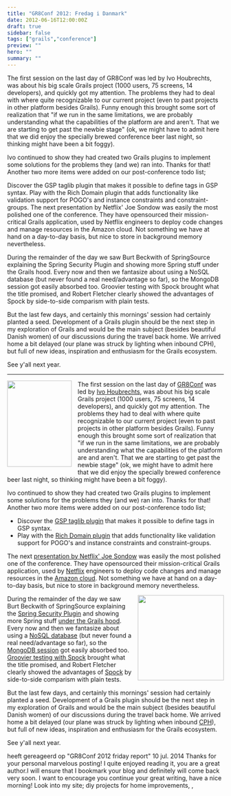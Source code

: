 ```yaml
---
title: "GR8Conf 2012: Fredag i Danmark"
date: 2012-06-16T12:00:00Z
draft: true
sidebar: false
tags: ["grails","conference"]
preview: ""
hero: ""
summary: ""
---
```


The first session on the last day of GR8Conf was led by Ivo Houbrechts, was about his big scale Grails project (1000 users, 75 screens, 14 developers), and quickly got my attention. The problems they had to deal with where quite recognizable to our current project (even to past projects in other platform besides Grails). Funny enough this brought some sort of realization that "if we run in the same limitations, we are probably understanding what the capabilities of the platform are and aren't. That we are starting to get past the newbie stage" (ok, we might have to admit here that we did enjoy the specially brewed conference beer last night, so thinking might have been a bit foggy).

Ivo continued to show they had created two Grails plugins to implement some solutions for the problems they (and we) ran into. Thanks for that! Another two more items were added on our post-conference todo list;

Discover the GSP taglib plugin that makes it possible to define tags in GSP syntax.
Play with the Rich Domain plugin that adds functionality like validation support for POGO's and instance constraints and constraint-groups.
The next presentation by Netflix' Joe Sondow was easily the most polished one of the conference. They have opensourced their mission-critical Grails application, used by Netflix engineers to deploy code changes and manage resources in the Amazon cloud. Not something we have at hand on a day-to-day basis, but nice to store in background memory nevertheless.


During the remainder of the day we saw Burt Beckwith of SpringSource explaining the Spring Security Plugin and showing more Spring stuff under the Grails hood. 
Every now and then we fantasize about using a NoSQL database (but never found a real need/advantage so far), so the MongoDB session got easily absorbed too. 
Groovier testing with Spock brought what the title promised, and Robert Fletcher clearly showed the advantages of Spock by side-to-side comparism with plain tests.

But the last few days, and certainly this mornings' session had certainly planted a seed. Development of a Grails plugin should be the next step in my exploration of Grails and would be the main subject (besides beautiful Danish women) of our discussions during the travel back home. We arrived home a bit delayed (our plane was struck by lighting when inbound CPH), but full of new ideas, inspiration and enthusiasm for the Grails ecosystem.

See y'all next year.

---


<p><img border="0" height="200" width="150" style="clear:left; float:left; margin-right:1em; margin-bottom:0.5em" src="http://1.bp.blogspot.com/-l4NkpnHZ560/T9xX4HnyQeI/AAAAAAAAAPM/XGF3cmWhTXw/s200/AuzWfw5CIAEPn18.jpg-large.jpeg" />The first session on the last day of <a href="http://gr8conf.eu">GR8Conf</a> was led by  <a href="http://www.slideshare.net/gr8conf/grails-ee">Ivo Houbrechts</a>, was about his big scale Grails project (1000 users, 75 screens, 14 developers), and quickly got my attention. The problems they had to deal with where quite recognizable to our current project (even to past projects in other platform besides Grails). Funny enough this brought some sort of realization that "if we run in the same limitations, we are probably understanding what the capabilities of the platform are and aren't. That we are starting to get past the newbie stage" (ok, we might have to admit here that we did enjoy the specially brewed conference beer last night, so thinking might have been a bit foggy).</p>
<p>Ivo continued to show they had created two Grails plugins to implement some solutions for the problems they (and we) ran into. Thanks for that! Another two more items were added on our post-conference todo list;
<ul>
<li>Discover the <a href="http://grails.org/plugin/gsp-taglib">GSP taglib plugin</a> that makes it possible to define tags in GSP syntax.</li>
<li>Play with the <a href="http://grails.org/plugin/rich-domain">Rich Domain plugin</a> that adds functionality like validation support for POGO's and instance constraints and constraint-groups.</li>
</ul></p>
<p>The next <a href="http://gr8conf.eu/Presentations/Asgard--the-Grails-App-that-De">presentation by Netflix' Joe Sondow</a> was easily the most polished one of the conference. They have opensourced their mission-critical Grails application, used by <a href="http://www.netflix.com">Netflix</a> engineers to deploy code changes and manage resources in the <a href="http://aws.amazon.com/ec2/">Amazon cloud</a>. Not something we have at hand on a day-to-day basis, but nice to store in background memory nevertheless.</p>
<img border="0" height="198" width="200" style="clear:right; float:right; margin-left:1em; margin-bottom:1em" src="http://1.bp.blogspot.com/-b1K66QBP1kU/T9xwO2ZbjiI/AAAAAAAAAPo/BIAG9cslkOc/s200/IcelandicGirl.Gif" />
<p>During the remainder of the day we saw Burt Beckwith of SpringSource explaining the <a href="http://gr8conf.eu/Presentations/Hacking-Spring-Security-Plugin">Spring Security Plugin</a> and showing more Spring stuff <a href="http://gr8conf.eu/Presentations/Under-the-Hood-Spring-in-Grails">under the Grails hood</a>.
<br />Every now and then we fantasize about using a <a href="http://en.wikipedia.org/wiki/NoSQL">NoSQL database</a> (but never found a real need/advantage so far), so the <a href="http://gr8conf.eu/Presentations/Grails-and-MongoDB">MongoDB session</a> got easily absorbed too.
<br /><a href="http://gr8conf.eu/Presentations/Groovier-Testing-With-Spock">Groovier testing with Spock</a> brought what the title promised, and Robert Fletcher clearly showed the advantages of <a href="http://code.google.com/p/spock/">Spock</a> by side-to-side comparism with plain tests.</p>
<p>But the last few days, and certainly this mornings' session had certainly planted a seed. Development of a Grails plugin should be the next step in my exploration of Grails and would be the main subject (besides beautiful Danish women) of our discussions during the travel back home. We arrived home a bit delayed (our plane was struck by lighting when inbound <a href="http://en.wikipedia.org/wiki/Copenhagen_Airport">CPH</a>), but full of new ideas, inspiration and enthusiasm for the Grails ecosystem.</p>
<p>See y'all next year.</p>





heeft gereageerd op "GR8Conf 2012 friday report"
10 jul. 2014
Thanks for your personal marvelous posting! I quite enjoyed reading it, you are a great author.I will ensure that I bookmark your blog and definitely will come back very soon. I want to encourage you continue your great writing, have a nice morning! Look into my site; diy projects for home improvements, ,
